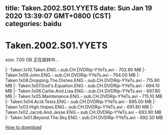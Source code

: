 
title: Taken.2002.S01.YYETS
date: Sun Jan 19 2020 13:39:07 GMT+0800 (CST)    
categories: baidu
---

# Taken.2002.S01.YYETS
size: 7.00 GB
 正在跳转中...
 
|- Taken.1x10.Taken.ENG.-.sub.CH.DVDRip-YYeTs.avi - 702.60 MB
|- Taken.1x09.John.ENG.-.sub.CH.DVDRip-YYeTs.avi - 704.00 MB
|- Taken.1x08.Dropping.The.Dishes.ENG.-.sub.CH.DVDRip-YYeTs.avi - 715.90 MB
|- Taken.1x07.God's.Equation.ENG.-.sub.CH.DVDRip-YYeTs.avi - 694.10 MB
|- Taken.1x06.Carlie.And.Lisa.ENG.-.sub.CH.DVDRip-YYeTs.avi - 697.80 MB
|- Taken.1x05.Maintenance.ENG.-.sub.CH.DVDRip-YYeTs.avi - 715.10 MB
|- Taken.1x04.Acid.Tests.ENG.-.sub.CH.DVDRip-YYeTs.avi - 695.00 MB
|- Taken.1x03.High.Hopes.ENG.-.sub.CH.DVDRip-YYeTs.avi - 691.80 MB
|- Taken.1x02.Jacob.And.Jesse.ENG.-.sub.CH.DVDRip-YYeTs.avi - 693.90 MB
|- Taken.1x01.Beyond.The.Sky.ENG.-.sub.CH.DVDRip-YYeTs.avi - 692.50 MB

[How to download](https://bpcam.bemobtrk.com/go/2ceec3aa-1ca2-46d6-b9ff-aaa5c184517c?jno=3769)